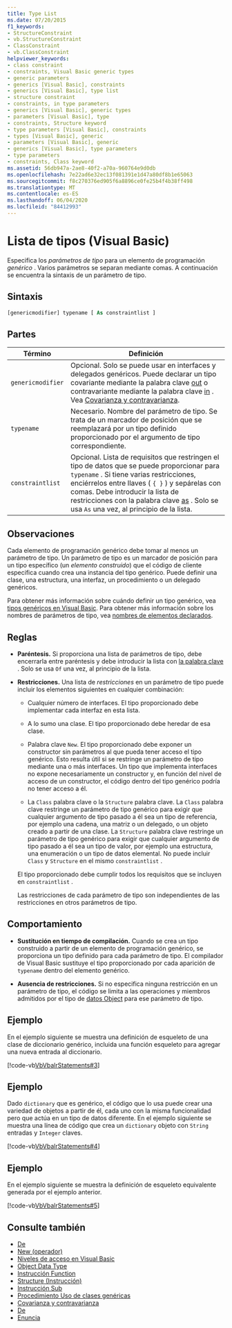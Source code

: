 ```yaml
---
title: Type List
ms.date: 07/20/2015
f1_keywords:
- StructureConstraint
- vb.StructureConstraint
- ClassConstraint
- vb.ClassConstraint
helpviewer_keywords:
- class constraint
- constraints, Visual Basic generic types
- generic parameters
- generics [Visual Basic], constraints
- generics [Visual Basic], type list
- structure constraint
- constraints, in type parameters
- generics [Visual Basic], generic types
- parameters [Visual Basic], type
- constraints, Structure keyword
- type parameters [Visual Basic], constraints
- types [Visual Basic], generic
- parameters [Visual Basic], generic
- generics [Visual Basic], type parameters
- type parameters
- constraints, Class keyword
ms.assetid: 56db947a-2ae8-40f2-a70a-960764e9d0db
ms.openlocfilehash: 7e22ad6e32ec13f081391e1d47a80df8b1e65063
ms.sourcegitcommit: f8c270376ed905f6a8896ce0fe25b4f4b38ff498
ms.translationtype: MT
ms.contentlocale: es-ES
ms.lasthandoff: 06/04/2020
ms.locfileid: "84412993"
---
```

# <a name="type-list-visual-basic"></a>Lista de tipos (Visual Basic)

Especifica los *parámetros de tipo* para un elemento de programación *genérico* . Varios parámetros se separan mediante comas. A continuación se encuentra la sintaxis de un parámetro de tipo.

## <a name="syntax"></a>Sintaxis

```vb
[genericmodifier] typename [ As constraintlist ]
```

## <a name="parts"></a>Partes

|Término|Definición|
|---|---|
|`genericmodifier`|Opcional. Solo se puede usar en interfaces y delegados genéricos. Puede declarar un tipo covariante mediante la palabra clave [out](../modifiers/out-generic-modifier.md) o contravariante mediante la palabra clave [in](../modifiers/in-generic-modifier.md) . Vea [Covarianza y contravarianza](../../programming-guide/concepts/covariance-contravariance/index.md).|
|`typename`|Necesario. Nombre del parámetro de tipo. Se trata de un marcador de posición que se reemplazará por un tipo definido proporcionado por el argumento de tipo correspondiente.|
|`constraintlist`|Opcional. Lista de requisitos que restringen el tipo de datos que se puede proporcionar para `typename` . Si tiene varias restricciones, enciérrelos entre llaves ( `{ }` ) y sepárelas con comas. Debe introducir la lista de restricciones con la palabra clave [as](as-clause.md) . Solo se usa `As` una vez, al principio de la lista.|

## <a name="remarks"></a>Observaciones

Cada elemento de programación genérico debe tomar al menos un parámetro de tipo. Un parámetro de tipo es un marcador de posición para un tipo específico (un *elemento construido*) que el código de cliente especifica cuando crea una instancia del tipo genérico. Puede definir una clase, una estructura, una interfaz, un procedimiento o un delegado genéricos.

Para obtener más información sobre cuándo definir un tipo genérico, vea [tipos genéricos en Visual Basic](../../programming-guide/language-features/data-types/generic-types.md). Para obtener más información sobre los nombres de parámetros de tipo, vea [nombres de elementos declarados](../../programming-guide/language-features/declared-elements/declared-element-names.md).

## <a name="rules"></a>Reglas

- **Paréntesis.** Si proporciona una lista de parámetros de tipo, debe encerrarla entre paréntesis y debe introducir la lista con [la palabra clave](of-clause.md) . Solo se usa `Of` una vez, al principio de la lista.

- **Restricciones.** Una lista de *restricciones* en un parámetro de tipo puede incluir los elementos siguientes en cualquier combinación:

  - Cualquier número de interfaces. El tipo proporcionado debe implementar cada interfaz en esta lista.

  - A lo sumo una clase. El tipo proporcionado debe heredar de esa clase.

  - Palabra clave `New`. El tipo proporcionado debe exponer un constructor sin parámetros al que pueda tener acceso el tipo genérico. Esto resulta útil si se restringe un parámetro de tipo mediante una o más interfaces. Un tipo que implementa interfaces no expone necesariamente un constructor y, en función del nivel de acceso de un constructor, el código dentro del tipo genérico podría no tener acceso a él.

  - La `Class` palabra clave o la `Structure` palabra clave. La `Class` palabra clave restringe un parámetro de tipo genérico para exigir que cualquier argumento de tipo pasado a él sea un tipo de referencia, por ejemplo una cadena, una matriz o un delegado, o un objeto creado a partir de una clase. La `Structure` palabra clave restringe un parámetro de tipo genérico para exigir que cualquier argumento de tipo pasado a él sea un tipo de valor, por ejemplo una estructura, una enumeración o un tipo de datos elemental. No puede incluir `Class` y `Structure` en el mismo `constraintlist` .

  El tipo proporcionado debe cumplir todos los requisitos que se incluyen en `constraintlist` .

  Las restricciones de cada parámetro de tipo son independientes de las restricciones en otros parámetros de tipo.

## <a name="behavior"></a>Comportamiento

- **Sustitución en tiempo de compilación.** Cuando se crea un tipo construido a partir de un elemento de programación genérico, se proporciona un tipo definido para cada parámetro de tipo. El compilador de Visual Basic sustituye el tipo proporcionado por cada aparición de `typename` dentro del elemento genérico.

- **Ausencia de restricciones.** Si no especifica ninguna restricción en un parámetro de tipo, el código se limita a las operaciones y miembros admitidos por el tipo de [datos Object](../data-types/object-data-type.md) para ese parámetro de tipo.

## <a name="example"></a>Ejemplo

En el ejemplo siguiente se muestra una definición de esqueleto de una clase de diccionario genérico, incluida una función esqueleto para agregar una nueva entrada al diccionario.

[!code-vb[VbVbalrStatements#3](~/samples/snippets/visualbasic/VS_Snippets_VBCSharp/VbVbalrStatements/VB/Class1.vb#3)]

## <a name="example"></a>Ejemplo

Dado `dictionary` que es genérico, el código que lo usa puede crear una variedad de objetos a partir de él, cada uno con la misma funcionalidad pero que actúa en un tipo de datos diferente. En el ejemplo siguiente se muestra una línea de código que crea un `dictionary` objeto con `String` entradas y `Integer` claves.

[!code-vb[VbVbalrStatements#4](~/samples/snippets/visualbasic/VS_Snippets_VBCSharp/VbVbalrStatements/VB/Class1.vb#4)]

## <a name="example"></a>Ejemplo

En el ejemplo siguiente se muestra la definición de esqueleto equivalente generada por el ejemplo anterior.

[!code-vb[VbVbalrStatements#5](~/samples/snippets/visualbasic/VS_Snippets_VBCSharp/VbVbalrStatements/VB/Class1.vb#5)]

## <a name="see-also"></a>Consulte también

- [De](of-clause.md)
- [New (operador)](../operators/new-operator.md)
- [Niveles de acceso en Visual Basic](../../programming-guide/language-features/declared-elements/access-levels.md)
- [Object Data Type](../data-types/object-data-type.md)
- [Instrucción Function](function-statement.md)
- [Structure (Instrucción)](structure-statement.md)
- [Instrucción Sub](sub-statement.md)
- [Procedimiento Uso de clases genéricas](../../programming-guide/language-features/data-types/how-to-use-a-generic-class.md)
- [Covarianza y contravarianza](../../programming-guide/concepts/covariance-contravariance/index.md)
- [De](../modifiers/in-generic-modifier.md)
- [Enuncia](../modifiers/out-generic-modifier.md)
